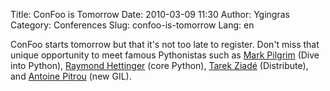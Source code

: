 Title: ConFoo is Tomorrow
Date: 2010-03-09 11:30
Author: Ygingras
Category: Conferences
Slug: confoo-is-tomorrow
Lang: en

<!--:en-->

ConFoo starts tomorrow but that it's not too late to register. Don't
miss that unique opportunity to meet famous Pythonistas such as [Mark
Pilgrim][] (Dive into Python), [Raymond Hettinger][] (core Python),
[Tarek Ziadé][] (Distribute), and [Antoine Pitrou][] (new GIL).

  [Mark Pilgrim]: http://confoo.ca/en/2010/session/html5-where-are-we-now
  [Raymond Hettinger]: http://confoo.ca/en/2010/session/python-tips-tricks-and-idioms
  [Tarek Ziadé]: http://confoo.ca/en/2010/session/le-packaging-avec-python
  [Antoine Pitrou]: http://confoo.ca/en/2010/session/web-et-python-optimiser-vos-applications
